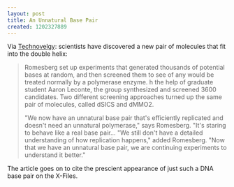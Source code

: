 ```yaml
---
layout: post
title: An Unnatural Base Pair
created: 1202327889
---
```

Via [Technovelgy](http://www.technovelgy.com/ct/Science-Fiction-News.asp?NewsNum=1424):  scientists have discovered a new pair of molecules that fit into the double helix:

> Romesberg set up experiments that generated thousands of potential bases at random, and then screened them to see of any would be treated normally by a polymerase enzyme. h the help of graduate student Aaron Leconte, the group synthesized and screened 3600 candidates. Two different screening approaches turned up the same pair of molecules, called dSICS and dMMO2.<!--break-->
>
> "We now have an unnatural base pair that's efficiently replicated and doesn't need an unnatural polymerase," says Romesberg. "It's staring to behave like a real base pair... "We still don't have a detailed understanding of how replication happens," added Romesberg. "Now that we have an unnatural base pair, we are continuing experiments to understand it better."

The article goes on to cite the prescient appearance of just such a DNA base pair on the X-Files.

